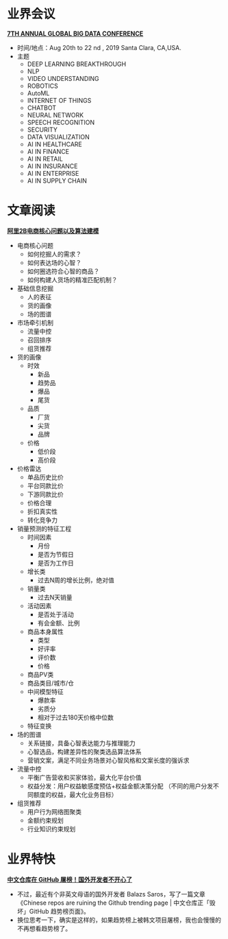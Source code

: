 # 业界会议

[**7TH ANNUAL GLOBAL BIG DATA CONFERENCE**](http://www.globalbigdataconference.com/santa-clara/7th-annual-global-big-data-conference/event-119.html)
* 时间/地点：Aug 20th to 22 nd , 2019 Santa Clara, CA,USA.
* 主题
   * DEEP LEARNING BREAKTHROUGH
   * NLP
   * VIDEO UNDERSTANDING
   * ROBOTICS
   * AutoML
   * INTERNET OF THINGS
   * CHATBOT
   * NEURAL NETWORK
   * SPEECH RECOGNITION
   * SECURITY
   * DATA VISUALIZATION
   * AI IN HEALTHCARE
   * AI IN FINANCE
   * AI IN RETAIL
   * AI IN INSURANCE
   * AI IN ENTERPRISE
   * AI IN SUPPLY CHAIN


# 文章阅读

[**阿里2B电商核心问题以及算法建模**](https://ppt.geekbang.org/list/qconbj2019)
* 电商核心问题
   * 如何挖掘人的需求？
   * 如何表达场的心智？
   * 如何圈选符合心智的商品？
   * 如何构建人货场的精准匹配机制？
* 基础信息挖掘
   * 人的表征
   * 货的画像
   * 场的图谱
* 市场牵引机制
   * 流量中控
   * 召回排序
   * 组货推荐
* 货的画像
   * 时效
      * 新品
      * 趋势品
      * 爆品
      * 尾货
   * 品质
      * 厂货
      * 尖货
      * 品牌
   * 价格
      * 低价段
      * 高价段
* 价格雷达
   * 单品历史比价
   * 平台同款比价
   * 下游同款比价
   * 价格合理
   * 折扣真实性
   * 转化竞争力
* 销量预测的特征工程
   * 时间因素
      * 月份
      * 是否为节假日
      * 是否为工作日
   * 增长类
      * 过去N周的增长比例，绝对值
   * 销量类
      * 过去N天销量
   * 活动因素
      * 是否处于活动
      * 有会金额、比例
   * 商品本身属性
      * 类型
      * 好评率
      * 评价数
      * 价格
   * 商品PV类
   * 商品类目/城市/仓
   * 中间模型特征
      * 爆款率
      * 劣质分
      * 相对于过去180天价格中位数
   * 特征变换
* 场的图谱
   * 关系链接，具备心智表达能力与推理能力
   * 心智选品，构建差异性的聚类选品算法体系
   * 营销文案，满足不同业务场景对心智风格和文案长度的强诉求
* 流量中控
   * 平衡广告营收和买家体验，最大化平台价值
   * 权益分发：用户权益敏感度预估+权益金额决策分配 （不同的用户分发不同额度的权益，最大化业务目标）
* 组货推荐
   * 用户行为网络图聚类
   * 金额约束规划
   * 行业知识约束规划


# 业界特快

[**中文仓库在 GitHub 屠榜！国外开发者不开心了**](https://mp.weixin.qq.com/s/V0fJdOaAfcBfx8cKt-G9MQ)
* 不过，最近有个非英文母语的国外开发者 Balazs Saros，写了一篇文章《Chinese repos are ruining the Github trending page | 中文仓库正「毁坏」GitHub 趋势榜页面》。
* 换位思考一下，确实是这样的，如果趋势榜上被韩文项目屠榜，我也会慢慢的不再想看趋势榜了。




